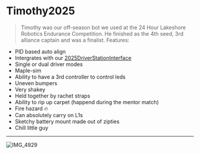 # Timothy2025
> Timothy was our off-season bot we used at the 24 Hour Lakeshore Robotics Endurance Competition. He finished as the 4th seed, 3rd alliance captain and was a finalist.
Features:
* PID based auto align
* Intergrates with our [2025DriverStationInterface](https://github.com/wave-2826/2025DriverStationInterface)
* Single or dual driver modes
* Maple-sim
* Ability to have a 3rd controller to control leds
* Uneven bumpers
* Very shakey
* Held together by rachet straps
* Ability to rip up carpet (happend during the mentor match)
* Fire hazard :fire:
* Can absolutely carry on L1s
* Sketchy battery mount made out of zipties
* Chill little guy
---
![IMG_4929](https://github.com/user-attachments/assets/394a5718-c21c-451a-9a9e-23184e00707e)
